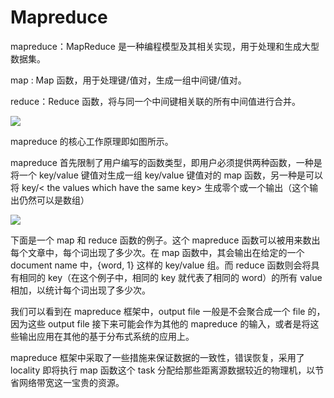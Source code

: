 # Mapreduce

mapreduce：MapReduce 是一种编程模型及其相关实现，用于处理和生成大型数据集。

map : Map 函数，用于处理键/值对，生成一组中间键/值对。

reduce：Reduce 函数，将与同一个中间键相关联的所有中间值进行合并。

![](https://lemonapostlepicgo.oss-cn-hangzhou.aliyuncs.com/img/202303072353559.png)

mapreduce 的核心工作原理即如图所示。

mapreduce 首先限制了用户编写的函数类型，即用户必须提供两种函数，一种是将一个 key/value 键值对生成一组 key/value 键值对的 map 函数，另一种是可以将 key/\< the values which have the same key\> 生成零个或一个输出（这个输出仍然可以是数组）

![](https://lemonapostlepicgo.oss-cn-hangzhou.aliyuncs.com/img/202303072356549.png)

下面是一个 map 和 reduce 函数的例子。这个 mapreduce 函数可以被用来数出每个文章中，每个词出现了多少次。在 map 函数中，其会输出在给定的一个 document name 中，{word, 1} 这样的 key/value 组。而 reduce 函数则会将具有相同的 key（在这个例子中，相同的 key 就代表了相同的 word）的所有 value 相加，以统计每个词出现了多少次。

我们可以看到在 mapreduce 框架中，output file 一般是不会聚合成一个 file 的，因为这些 output file 接下来可能会作为其他的 mapreduce 的输入，或者是将这些输出应用在其他的基于分布式系统的应用上。

mapreduce 框架中采取了一些措施来保证数据的一致性，错误恢复，采用了 locality 即将执行 map 函数这个 task 分配给那些距离源数据较近的物理机，以节省网络带宽这一宝贵的资源。
